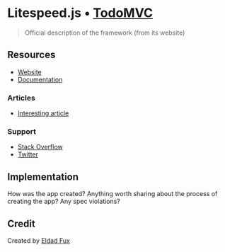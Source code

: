# Litespeed.js • [TodoMVC](http://todomvc.com)

> Official description of the framework (from its website)


## Resources

- [Website](https://github.com/litespeed-js/litespeed.js)
- [Documentation](https://github.com/litespeed-js/litespeed.js/blob/master/docs/get-started.md)

### Articles

- [Interesting article]()

### Support

- [Stack Overflow](http://stackoverflow.com/questions/tagged/litespeed)
- [Twitter](http://twitter.com/__)


## Implementation

How was the app created? Anything worth sharing about the process of creating the app? Any spec violations?


## Credit

Created by [Eldad Fux](https://twitter.com/eldadfux)

